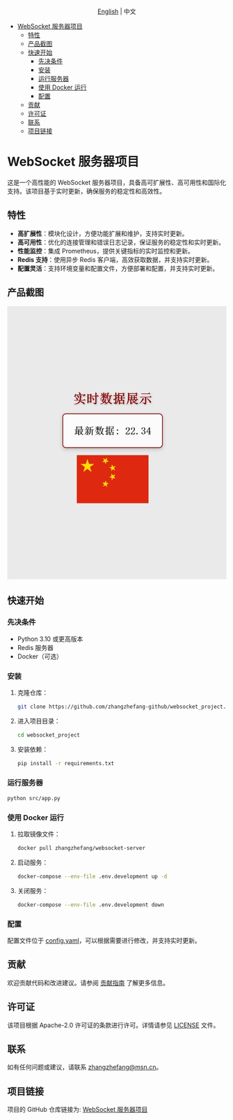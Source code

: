 <p align="center">
    <br> <a href="README-EN.md">English</a> | 中文
</p>

- [WebSocket 服务器项目](#websocket-服务器项目)
  - [特性](#特性)
  - [产品截图](#产品截图)
  - [快速开始](#快速开始)
    - [先决条件](#先决条件)
    - [安装](#安装)
    - [运行服务器](#运行服务器)
    - [使用 Docker 运行](#使用-docker-运行)
    - [配置](#配置)
  - [贡献](#贡献)
  - [许可证](#许可证)
  - [联系](#联系)
  - [项目链接](#项目链接)

# WebSocket 服务器项目

这是一个高性能的 WebSocket 服务器项目，具备高可扩展性、高可用性和国际化支持。该项目基于实时更新，确保服务的稳定性和高效性。

## 特性

- **高扩展性**：模块化设计，方便功能扩展和维护，支持实时更新。
- **高可用性**：优化的连接管理和错误日志记录，保证服务的稳定性和实时更新。
- **性能监控**：集成 Prometheus，提供关键指标的实时监控和更新。
- **Redis 支持**：使用异步 Redis 客户端，高效获取数据，并支持实时更新。
- **配置灵活**：支持环境变量和配置文件，方便部署和配置，并支持实时更新。

## 产品截图

![产品截图](./docs/screenshot.png)

## 快速开始

### 先决条件

- Python 3.10 或更高版本
- Redis 服务器
- Docker（可选）

### 安装

1. 克隆仓库：

   ```bash
   git clone https://github.com/zhangzhefang-github/websocket_project.git
   ```

2. 进入项目目录：

   ```bash
   cd websocket_project
   ```

3. 安装依赖：

   ```bash
   pip install -r requirements.txt
   ```

### 运行服务器

   ```bash
   python src/app.py
   ```

### 使用 Docker 运行

1. 拉取镜像文件：

   ```bash
   docker pull zhangzhefang/websocket-server
   ```

2. 启动服务：

   ```bash
   docker-compose --env-file .env.development up -d
   ```

3. 关闭服务：

   ```bash
   docker-compose --env-file .env.development down
   ```

### 配置

配置文件位于 [config.yaml](config.yaml)，可以根据需要进行修改，并支持实时更新。

## 贡献

欢迎贡献代码和改进建议。请参阅 [贡献指南](CONTRIBUTING.md) 了解更多信息。

## 许可证

该项目根据 Apache-2.0 许可证的条款进行许可。详情请参见 [LICENSE](LICENSE) 文件。

## 联系

如有任何问题或建议，请联系 zhangzhefang@msn.cn。

## 项目链接

项目的 GitHub 仓库链接为: [WebSocket 服务器项目](https://github.com/zhangzhefang-github/websocket_project)

